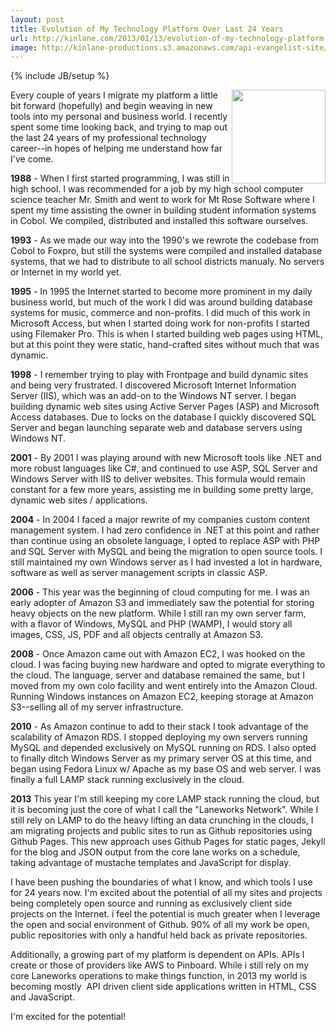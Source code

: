 ```yaml
---
layout: post
title: Evolution of My Technology Platform Over Last 24 Years
url: http://kinlane.com/2013/01/13/evolution-of-my-technology-platform-over-last-24-years/
image: http://kinlane-productions.s3.amazonaws.com/api-evangelist-site/blog/cobol.jpeg
---
```

{% include JB/setup %}
<p>
     <img src="https://s3.amazonaws.com/kinlane-productions/cobol.jpeg"  width="150" align="right">
</p>
<p>
     Every couple of years I migrate my platform a little bit forward (hopefully) and begin weaving in new tools into my personal and business world. I recently spent some time looking back, and trying to map out the last 24 years of my professional technology career--in hopes of helping me understand how far I've come.
</p>
<p>
     <strong>1988</strong> - When I first started programming, I was still in high school. I was recommended for a job by my high school computer science teacher Mr. Smith and went to work for Mt Rose Software where I spent my time assisting the owner in building student information systems in Cobol. We compiled, distributed and installed this software ourselves.
</p>
<p>
     <strong>1993</strong> - As we made our way into the 1990's we rewrote the codebase from Cobol to Foxpro, but still the systems were compiled and installed database systems, that we had to distribute to all school districts manualy. No servers or Internet in my world yet.
</p>
<p>
     <strong>1995</strong> - In 1995 the Internet started to become more prominent in my daily business world, but much of the work I did was around building database systems for music, commerce and non-profits. I did much of this work in Microsoft Access, but when I started doing work for non-profits I started using Filemaker Pro. This is when I started building web pages using HTML, but at this point they were static, hand-crafted sites without much that was dynamic.
</p>
<p>
     <strong>1998</strong> - I remember trying to play with Frontpage and build dynamic sites and being very frustrated. I discovered Microsoft Internet Information Server (IIS), which was an add-on to the Windows NT server. I began building dynamic web sites using Active Server Pages (ASP) and Microsoft Access databases. Due to locks on the database I quickly discovered SQL Server and began launching separate web and database servers using Windows NT.
</p>
<p>
     <strong>2001</strong> - By 2001 I was playing around with new Microsoft tools like .NET and more robust languages like C#, and continued to use ASP, SQL Server and Windows Server with IIS to deliver websites. This formula would remain constant for a few more years, assisting me in building some pretty large, dynamic web sites / applications.
</p>
<p>
     <strong>2004</strong> - In 2004 I faced a major rewrite of my companies custom content management system. I had zero confidence in .NET at this point and rather than continue using an obsolete language, I opted to replace ASP with PHP and SQL Server with MySQL and being the migration to open source tools. I still maintained my own Windows server as I had invested a lot in hardware, software as well as server management scripts in classic ASP.
</p>
<p>
     <strong>2006</strong> - This year was the beginning of cloud computing for me. I was an early adopter of Amazon S3 and immediately saw the potential for storing heavy objects on the new platform. While I still ran my own server farm, with a flavor of Windows, MySQL and PHP (WAMP), I would story all images, CSS, JS, PDF and all objects centrally at Amazon S3.
</p>
<p>
     <strong>2008</strong> - Once Amazon came out with Amazon EC2, I was hooked on the cloud. I was facing buying new hardware and opted to migrate everything to the cloud. The language, server and database remained the same, but I moved from my own colo facility and went entirely into the Amazon Cloud. Running Windows instances on Amazon EC2, keeping storage at Amazon S3--selling all of my server infrastructure.
</p>
<p>
     <strong>2010</strong> - As Amazon continue to add to their stack I took advantage of the scalability of Amazon RDS. I stopped deploying my own servers running MySQL and depended exclusively on MySQL running on RDS. I also opted to finally ditch Windows Server as my primary server OS at this time, and began using Fedora Linux w/ Apache as my base OS and web server. I was finally a full LAMP stack running exclusively in the cloud.
</p>
<p>
     <strong>2013</strong> This year I'm still keeping my core LAMP stack running the cloud, but it is becoming just the core of what I call the "Laneworks Network". While I still rely on LAMP to do the heavy lifting an data crunching in the clouds, I am migrating projects and public sites to run as Github repositories using Github Pages. This new approach uses Github Pages for static pages, Jekyll for the blog and JSON output from the core lane works on a schedule, taking advantage of mustache templates and JavaScript for display.
</p>
<p>
     I have been pushing the boundaries of what I know, and which tools I use for 24 years now. I'm excited about the potential of all my sites and projects being completely open source and running as exclusively client side projects on the Internet. i feel the potential is much greater when I leverage the open and social environment of Github. 90% of all my work be open, public repositories with only a handful held back as private repositories.
</p>
<p>
     Additionally, a growing part of my platform is dependent on APIs. APIs I create or those of providers like AWS to Pinboard. While i still rely on my core Laneworks operations to make things function, in 2013 my world is becoming mostly  API driven client side applications written in HTML, CSS and JavaScript.
</p>
<p>
     I'm excited for the potential!
</p>